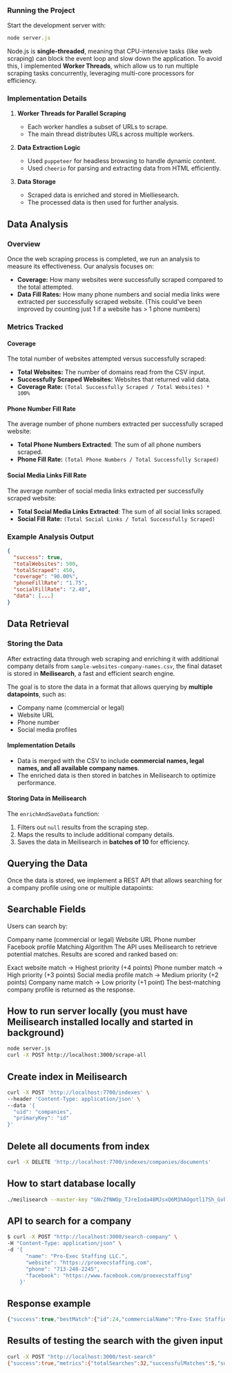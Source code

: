 ### Running the Project

Start the development server with:

```javascript
node server.js
```

Node.js is **single-threaded**, meaning that CPU-intensive tasks (like web scraping) can block the event loop and slow down the application. To avoid this, I implemented **Worker Threads**, which allow us to run multiple scraping tasks concurrently, leveraging multi-core processors for efficiency.

### Implementation Details

1. **Worker Threads for Parallel Scraping**
   - Each worker handles a subset of URLs to scrape.
   - The main thread distributes URLs across multiple workers.

2. **Data Extraction Logic**
   - Used `puppeteer` for headless browsing to handle dynamic content.
   - Used `cheerio` for parsing and extracting data from HTML efficiently.

3. **Data Storage**
   - Scraped data is enriched and stored in Mielliesearch.
   - The processed data is then used for further analysis.

## Data Analysis

### Overview

Once the web scraping process is completed, we run an analysis to measure its effectiveness. Our analysis focuses on:

- **Coverage:** How many websites were successfully scraped compared to the total attempted.
- **Data Fill Rates:** How many phone numbers and social media links were extracted per successfully scraped website. (This could've been improved by counting just 1 if a website has > 1 phone numbers)

### Metrics Tracked

#### **Coverage**  
The total number of websites attempted versus successfully scraped:

- **Total Websites:** The number of domains read from the CSV input.
- **Successfully Scraped Websites:** Websites that returned valid data.
- **Coverage Rate:** `(Total Successfully Scraped / Total Websites) * 100%`

#### **Phone Number Fill Rate**  
The average number of phone numbers extracted per successfully scraped website:

- **Total Phone Numbers Extracted**: The sum of all phone numbers scraped.
- **Phone Fill Rate:** `(Total Phone Numbers / Total Successfully Scraped)`

#### **Social Media Links Fill Rate**  
The average number of social media links extracted per successfully scraped website:

- **Total Social Media Links Extracted**: The sum of all social links scraped.
- **Social Fill Rate:** `(Total Social Links / Total Successfully Scraped)`

### Example Analysis Output

```json
{
  "success": true,
  "totalWebsites": 500,
  "totalScraped": 450,
  "coverage": "90.00%",
  "phoneFillRate": "1.75",
  "socialFillRate": "2.40",
  "data": [...]
}
```

## Data Retrieval

### Storing the Data

After extracting data through web scraping and enriching it with additional company details from `sample-websites-company-names.csv`, the final dataset is stored in **Meilisearch**, a fast and efficient search engine.

The goal is to store the data in a format that allows querying by **multiple datapoints**, such as:
- Company name (commercial or legal)
- Website URL
- Phone number
- Social media profiles

#### **Implementation Details**
- Data is merged with the CSV to include **commercial names, legal names, and all available company names**.
- The enriched data is then stored in batches in Meilisearch to optimize performance.

#### **Storing Data in Meilisearch**
The `enrichAndSaveData` function:
1. Filters out `null` results from the scraping step.
2. Maps the results to include additional company details.
3. Saves the data in Meilisearch in **batches of 10** for efficiency.

## Querying the Data

Once the data is stored, we implement a REST API that allows searching for a company profile using one or multiple datapoints:

## Searchable Fields

Users can search by:

Company name (commercial or legal)
Website URL
Phone number
Facebook profile
Matching Algorithm
The API uses Meilisearch to retrieve potential matches. Results are scored and ranked based on:

Exact website match → Highest priority (+4 points)
Phone number match → High priority (+3 points)
Social media profile match → Medium priority (+2 points)
Company name match → Low priority (+1 point)
The best-matching company profile is returned as the response.

## How to run server locally (you must have Meilisearch installed locally and started in background)

```bash
node server.js
curl -X POST http://localhost:3000/scrape-all
```

## Create index in Meilisearch

```bash
curl -X POST 'http://localhost:7700/indexes' \
--header 'Content-Type: application/json' \
--data '{
  "uid": "companies",
  "primaryKey": "id"
}'
```

## Delete all documents from index

```bash
curl -X DELETE 'http://localhost:7700/indexes/companies/documents'
```

## How to start database locally

```bash
./meilisearch --master-key "GNvZfNWOp_TJreIoda48MJsxQ6M3hAOgotl17Sh_Gvk" --log-level debug
```

## API to search for a company

```bash
$ curl -X POST "http://localhost:3000/search-company" \
-H "Content-Type: application/json" \
-d '{
      "name": "Pro-Exec Staffing LLC.",
      "website": "https://proexecstaffing.com",
      "phone": "713-248-2245",
      "facebook": "https://www.facebook.com/proexecstaffing"
    }'
```

## Response example

```javascript
{"success":true,"bestMatch":{"id":24,"commercialName":"Pro-Exec Staffing LLC.","legalName":"Pro-Exec Staffing LLC.","allNames":"Pro-Exec Staffing LLC. | Pro Exec Staffing","_formatted":{"id":"24","commercialName":"<em>Pro-Exec Staffing LLC</em>.","legalName":"<em>Pro-Exec Staffing LLC</em>.","allNames":"<em>Pro-Exec Staffing LLC</em>. | Pro Exec Staffing"}}}
```

## Results of testing the search with the given input

```bash
curl -X POST "http://localhost:3000/test-search"
{"success":true,"metrics":{"totalSearches":32,"successfulMatches":5,"successRate":"15.63%"}}
```